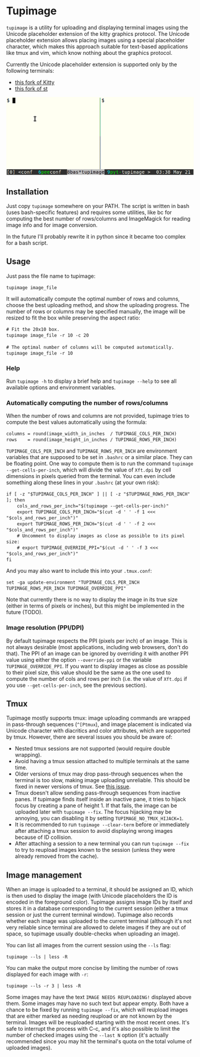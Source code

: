 # Tupimage

`tupimage` is a utility for uploading and displaying terminal images using the
Unicode placeholder extension of the kitty graphics protocol. The Unicode
placeholder extension allows placing images using a special placeholder
character, which makes this approach suitable for text-based applications like
tmux and vim, which know nothing about the graphics protocol.

Currently the Unicode placeholder extension is supported only by the following
terminals:
- [this fork of Kitty](https://github.com/sergei-grechanik/kitty/tree/unicode-placeholders)
- [this fork of st](https://github.com/sergei-grechanik/st/tree/graphics)

![displaying images in tmux](./tupimage-tmux.gif)

## Installation

Just copy `tupimage` somewhere on your PATH. The script is written in bash (uses
bash-specific features) and requires some utilities, like bc for computing the
best number of rows/columns and ImageMagick for reading image info and for image
conversion.

In the future I'll probably rewrite it in python since it became too complex for
a bash script.

## Usage

Just pass the file name to tupimage:

    tupimage image_file

It will automatically compute the optimal number of rows and columns, choose the
best uploading method, and show the uploading progress. The number of rows or
columns may be specified manually, the image will be resized to fit the box
while preserving the aspect ratio:

    # Fit the 20x10 box.
    tupimage image_file -r 10 -c 20

    # The optimal number of columns will be computed automatically.
    tupimage image_file -r 10

### Help

Run `tupimage -h` to display a brief help and `tupimage --help` to see all
available options and environment variables.

### Automatically computing the number of rows/columns

When the number of rows and columns are not provided, tupimage tries to compute
the best values automatically using the formula:

    columns = round(image_width_in_inches  / TUPIMAGE_COLS_PER_INCH)
    rows    = round(image_height_in_inches / TUPIMAGE_ROWS_PER_INCH)

`TUPIMAGE_COLS_PER_INCH` and `TUPIMAGE_ROWS_PER_INCH` are environment variables
that are supposed to be set in `.bashrc` or a similar place. They can be
floating point. One way to compute them is to run the command
`tupimage --get-cells-per-inch`, which will divide the value of `Xft.dpi` by
cell dimensions in pixels queried from the terminal. You can even include
something along these lines in your `.bashrc` (at your own risk):

```shell
if [ -z "$TUPIMAGE_COLS_PER_INCH" ] || [ -z "$TUPIMAGE_ROWS_PER_INCH" ]; then
    cols_and_rows_per_inch="$(tupimage --get-cells-per-inch)"
    export TUPIMAGE_COLS_PER_INCH="$(cut -d ' ' -f 1 <<< "$cols_and_rows_per_inch")"
    export TUPIMAGE_ROWS_PER_INCH="$(cut -d ' ' -f 2 <<< "$cols_and_rows_per_inch")"
    # Uncomment to display images as close as possible to its pixel size:
    # export TUPIMAGE_OVERRIDE_PPI="$(cut -d ' ' -f 3 <<< "$cols_and_rows_per_inch")"
fi
```

And you may also want to include this into your `.tmux.conf`:

    set -ga update-environment "TUPIMAGE_COLS_PER_INCH TUPIMAGE_ROWS_PER_INCH TUPIMAGE_OVERRIDE_PPI"

Note that currently there is no way to display the image in its true size
(either in terms of pixels or inches), but this might be implemented in the
future (TODO).

###  Image resolution (PPI/DPI)

By default tupimage respects the PPI (pixels per inch) of an image. This is not
always desirable (most applications, including web browsers, don't do that). The
PPI of an image can be ignored by overriding it with another PPI value using
either the option `--override-ppi` or the variable `TUPIMAGE_OVERRIDE_PPI`. If
you want to display images as close as possible to their pixel size, this value
should be the same as the one used to compute the number of cols and rows per
inch (i.e. the value of `Xft.dpi` if you use `--get-cells-per-inch`, see the
previous section).

## Tmux

Tupimage mostly supports tmux: image uploading commands are wrapped in
pass-through sequences (`^[Ptmux`), and image placement is indicated via Unicode
character with diacritics and color attributes, which are supported by tmux.
However, there are several issues you should be aware of:
* Nested tmux sessions are not supported (would require double wrapping).
* Avoid having a tmux session attached to multiple terminals at the same time.
* Older versions of tmux may drop pass-through sequences when the terminal is
  too slow, making image uploading unreliable. This should be fixed in newer
  versions of tmux. See [this issue](https://github.com/tmux/tmux/issues/3001).
* Tmux doesn't allow sending pass-through sequences from inactive panes.
  If tupimage finds itself inside an inactive pane, it tries to hijack focus
  by creating a pane of height 1. If that fails, the image can be uploaded later
  with `tupimage --fix`. The focus hijacking may be annoying, you can disabling
  it by setting `TUPIMAGE_NO_TMUX_HIJACK=1`.
* It is recommended to run `tupimage --clear-term` before or immediately after
  attaching a tmux session to avoid displaying wrong images because of ID
  collision.
* After attaching a session to a new terminal you can run `tupimage --fix` to
  try to reupload images known to the session (unless they were already removed
  from the cache).

## Image management

When an image is uploaded to a terminal, it should be assigned an ID, which is
then used to display the image (with Unicode placeholders the ID is encoded in
the foreground color). Tupimage assigns image IDs by itself and stores it in a
database corresponding to the current session (either a tmux session or just the
current terminal window). Tupimage also records whether each image was uploaded
to the current terminal (although it's not very reliable since terminal are
allowed to delete images if they are out of space, so tupimage usually
double-checks when uploading an image).

You can list all images from the current session using the `--ls` flag:

    tupimage --ls | less -R

You can make the output more concise by limiting the number of rows displayed
for each image with `-r`:

    tupimage --ls -r 3 | less -R

Some images may have the text `IMAGE NEEDS REUPLOADING!` displayed above them.
Some images may have no such text but appear empty. Both have a chance to be
fixed by running `tupimage --fix`, which will reupload images that are either
marked as needing reupload or are not known by the terminal. Images will be
reuploaded starting with the most recent ones. It's safe to interrupt the
process with C-c, and it's also possible to limit the number of checked images
using the `--last N` option (it's actually recommended since you may hit the
terminal's quota on the total volume of uploaded images).
